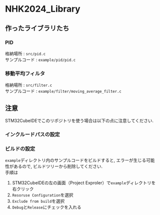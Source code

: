 # NHK2024_Library

## 作ったライブラリたち
### PID
格納場所 : `src/pid.c` \
サンプルコード : `example/pid/pid.c`

### 移動平均フィルタ
格納場所 : `src/filter.c` \
サンプルコード : `example/filter/moving_average_filter.c`

## 注意
STM32CubeIDEでこのリポジトリを使う場合は以下の点に注意してください.
### インクルードパスの設定

### ビルドの設定
`example`ディレクトリ内のサンプルコードをビルドすると, エラーが生じる可能性があるので, ビルドツリーから削除してください. \
手順は 
1. STM32CubeIDEの左の画面（Project Exproler）で`example`ディレクトリを右クリック 
2. `Resoruse Configuration`を選択
3. `Exclude from build`を選択
4. `Debug`と`Release`にチェックを入れる